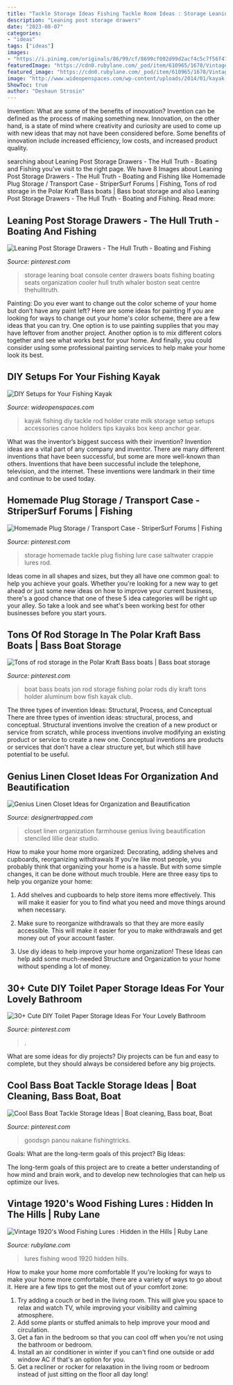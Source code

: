 ```yaml
---
title: "Tackle Storage Ideas Fishing Tackle Room Ideas : Storage Leaning Boat Console Center Drawers Boats Fishing Boating Seats Organization Cooler Hull Truth Whaler Boston Seat Centre Thehulltruth"
description: "Leaning post storage drawers"
date: "2023-08-07"
categories:
- "ideas"
tags: ["ideas"]
images:
- "https://i.pinimg.com/originals/86/99/cf/8699cf092d99d2acf4c5c7f56f478733.jpg"
featuredImage: "https://cdn0.rubylane.com/_pod/item/610965/1678/Vintage-1920x7827s-Wood-Fishing-Lures-full-2o-2048-496-f.jpg"
featured_image: "https://cdn0.rubylane.com/_pod/item/610965/1678/Vintage-1920x7827s-Wood-Fishing-Lures-full-2o-2048-496-f.jpg"
image: "http://www.wideopenspaces.com/wp-content/uploads/2014/01/kayak-rod-holder-storage-crate.jpg"
ShowToc: true
author: "Deshaun Strosin"
---
```



Invention: What are some of the benefits of innovation?
Invention can be defined as the process of making something new. Innovation, on the other hand, is a state of mind where creativity and curiosity are used to come up with new ideas that may not have been considered before. Some benefits of innovation include increased efficiency, low costs, and increased product quality.

	

		
searching about Leaning Post Storage Drawers - The Hull Truth - Boating and Fishing you've visit to the right page. We have 8 Images about Leaning Post Storage Drawers - The Hull Truth - Boating and Fishing like Homemade Plug Storage / Transport Case - StriperSurf Forums | Fishing, Tons of rod storage in the Polar Kraft Bass boats | Bass boat storage and also Leaning Post Storage Drawers - The Hull Truth - Boating and Fishing. Read more:
		
    
## Leaning Post Storage Drawers - The Hull Truth - Boating And Fishing

<img loading=lazy src="https://i.pinimg.com/736x/32/85/6a/32856a87176142c7e7ca33934c1238d0.jpg" onerror="this.onerror=null;this.src='https://tse4.mm.bing.net/th?id=OIP.j9ZPgky4rDBkj07pxF_9zAHaJ4&amp;pid=15.1';" alt="Leaning Post Storage Drawers - The Hull Truth - Boating and Fishing">

_Source: pinterest.com_

>storage leaning boat console center drawers boats fishing boating seats organization cooler hull truth whaler boston seat centre thehulltruth. 

	

Painting: Do you ever want to change out the color scheme of your home but don’t have any paint left? Here are some ideas for painting
If you are looking for ways to change out your home's color scheme, there are a few ideas that you can try. One option is to use painting supplies that you may have leftover from another project. Another option is to mix different colors together and see what works best for your home. And finally, you could consider using some professional painting services to help make your home look its best.

    
## DIY Setups For Your Fishing Kayak

<img loading=lazy src="http://www.wideopenspaces.com/wp-content/uploads/2014/01/kayak-rod-holder-storage-crate.jpg" onerror="this.onerror=null;this.src='https://tse2.mm.bing.net/th?id=OIP.gDF_iTDSySmS2lBvYT7umgHaFj&amp;pid=15.1';" alt="DIY Setups for Your Fishing Kayak">

_Source: wideopenspaces.com_

>kayak fishing diy tackle rod holder crate milk storage setup setups accessories canoe holders tips kayaks box keep anchor gear. 

	

What was the inventor’s biggest success with their invention?
Invention ideas are a vital part of any company and inventor. There are many different inventions that have been successful, but some are more well-known than others. Inventions that have been successful include the telephone, television, and the internet. These inventions were landmark in their time and continue to be used today.

    
## Homemade Plug Storage / Transport Case - StriperSurf Forums | Fishing

<img loading=lazy src="https://i.pinimg.com/736x/e3/76/a1/e376a1171a40e94565780a5e4c1b3803.jpg" onerror="this.onerror=null;this.src='https://tse4.mm.bing.net/th?id=OIP.V2H9R7t_bukSqlxH4uESHgHaE5&amp;pid=15.1';" alt="Homemade Plug Storage / Transport Case - StriperSurf Forums | Fishing">

_Source: pinterest.com_

>storage homemade tackle plug fishing lure case saltwater crappie lures rod. 

	

Ideas come in all shapes and sizes, but they all have one common goal: to help you achieve your goals. Whether you're looking for a new way to get ahead or just some new ideas on how to improve your current business, there's a good chance that one of these 5 idea categories will be right up your alley. So take a look and see what's been working best for other businesses before you start yours.

    
## Tons Of Rod Storage In The Polar Kraft Bass Boats | Bass Boat Storage

<img loading=lazy src="https://i.pinimg.com/originals/a8/15/58/a81558cbd6362e3584a058c00f6ed966.jpg" onerror="this.onerror=null;this.src='https://tse3.mm.bing.net/th?id=OIP.RuJXwS1N-7LtFjiwdoHjWAHaHZ&amp;pid=15.1';" alt="Tons of rod storage in the Polar Kraft Bass boats | Bass boat storage">

_Source: pinterest.com_

>boat bass boats jon rod storage fishing polar rods diy kraft tons holder aluminum bow fish kayak club. 

	

The three types of invention Ideas: Structural, Process, and Conceptual
There are three types of invention ideas: structural, process, and conceptual. Structural inventions involve the creation of a new product or service from scratch, while process inventions involve modifying an existing product or service to create a new one. Conceptual inventions are products or services that don't have a clear structure yet, but which still have potential to be useful.

    
## Genius Linen Closet Ideas For Organization And Beautification

<img loading=lazy src="https://www.dearlilliestudio.com/wp-content/uploads/2015/03/iDSC_3386.jpg" onerror="this.onerror=null;this.src='https://tse2.mm.bing.net/th?id=OIP._R79c9Mntu0NKk-JIm631AHaK3&amp;pid=15.1';" alt="Genius Linen Closet Ideas for Organization and Beautification">

_Source: designertrapped.com_

>closet linen organization farmhouse genius living beautification stenciled lillie dear studio. 

	

How to make your home more organized: Decorating, adding shelves and cupboards, reorganizing withdrawals
If you're like most people, you probably think that organizing your home is a hassle. But with some simple changes, it can be done without much trouble. Here are three easy tips to help you organize your home: 
1) Add shelves and cupboards to help store items more effectively. This will make it easier for you to find what you need and move things around when necessary.

2) Make sure to reorganize withdrawals so that they are more easily accessible. This will make it easier for you to make withdrawals and get money out of your account faster.

3) Use diy ideas to help improve your home organization! These Ideas can help add some much-needed Structure and Organization to your home without spending a lot of money.

    
## 30+ Cute DIY Toilet Paper Storage Ideas For Your Lovely Bathroom

<img loading=lazy src="https://i.pinimg.com/736x/7d/f8/d2/7df8d2d872be1e5dd37225ea896e4809.jpg" onerror="this.onerror=null;this.src='https://tse3.mm.bing.net/th?id=OIP.hczb_qeoWCj1r3OjnzOTFAHaJ3&amp;pid=15.1';" alt="30+ Cute DIY Toilet Paper Storage Ideas For Your Lovely Bathroom">

_Source: pinterest.com_

>. 

	

What are some ideas for diy projects?
Diy projects can be fun and easy to complete, but they should always be considered before any big projects.

    
## Cool Bass Boat Tackle Storage Ideas | Boat Cleaning, Bass Boat, Boat

<img loading=lazy src="https://i.pinimg.com/originals/86/99/cf/8699cf092d99d2acf4c5c7f56f478733.jpg" onerror="this.onerror=null;this.src='https://tse3.mm.bing.net/th?id=OIP.FSiUbWwXDAHitnVAPcgDRwHaE7&amp;pid=15.1';" alt="Cool Bass Boat Tackle Storage Ideas | Boat cleaning, Bass boat, Boat">

_Source: pinterest.com_

>goodsgn panou nakane fishingtricks. 

	

Goals: What are the long-term goals of this project?
Big Ideas: 

The long-term goals of this project are to create a better understanding of how mind and brain work, and to develop new technologies that can help us optimize our lives.

    
## Vintage 1920&#039;s Wood Fishing Lures : Hidden In The Hills | Ruby Lane

<img loading=lazy src="https://cdn0.rubylane.com/_pod/item/610965/1678/Vintage-1920x7827s-Wood-Fishing-Lures-full-2o-2048-496-f.jpg" onerror="this.onerror=null;this.src='https://tse3.mm.bing.net/th?id=OIP.X3exIJhKHfCA6TPJ_ukMBwHaF6&amp;pid=15.1';" alt="Vintage 1920&#039;s Wood Fishing Lures : Hidden in the Hills | Ruby Lane">

_Source: rubylane.com_

>lures fishing wood 1920 hidden hills. 

	

How to make your home more comfortable
If you're looking for ways to make your home more comfortable, there are a variety of ways to go about it. Here are a few tips to get the most out of your comfort zone: 
1. Try adding a couch or bed in the living room. This will give you space to relax and watch TV, while improving your visibility and calming atmosphere. 
2. Add some plants or stuffed animals to help improve your mood and circulation. 
3. Get a fan in the bedroom so that you can cool off when you're not using the bathroom or bedroom. 
4. Install an air conditioner in winter if you can't find one outside or add window AC if that's an option for you. 
5. Get a recliner or rocker for relaxation in the living room or bedroom instead of just sitting on the floor all day long!

